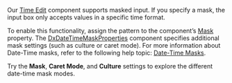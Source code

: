 Our [Time Edit](https://docs.devexpress.com/Blazor/DevExpress.Blazor.DxTimeEdit-1) component supports masked input. If you specify a mask, the input box only accepts values in a specific time format.

To enable this functionality, assign the pattern to the component’s [Mask](https://docs.devexpress.com/Blazor/DevExpress.Blazor.DxTimeEdit-1.Mask) property. The [DxDateTimeMaskProperties](https://docs.devexpress.com/Blazor/DevExpress.Blazor.DxDateTimeMaskProperties) component specifies additional mask settings (such as culture or caret mode).  For more information about Date-Time masks, refer to the following help topic: [Date-Time Masks](https://docs.devexpress.com/Blazor/402515/data-editors/masks/date-time-masks).

Try the **Mask**, **Caret Mode**, and **Culture** settings to explore the different date-time mask modes.
